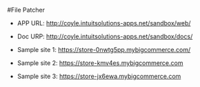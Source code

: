 #File Patcher

- APP URL: http://coyle.intuitsolutions-apps.net/sandbox/web/
- Doc URP: http://coyle.intuitsolutions-apps.net/sandbox/docs/



- Sample site 1: https://store-0nwtg5pp.mybigcommerce.com/
- Sample site 2: https://store-kmv4es.mybigcommerce.com
- Sample site 3: https://store-jx6ewa.mybigcommerce.com
